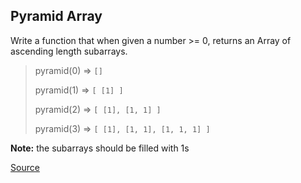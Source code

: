 ## Pyramid Array

Write a function that when given a number >= 0, returns an Array of ascending length subarrays.

> pyramid(0) => `[]`
>
> pyramid(1) => `[ [1] ]`
>
> pyramid(2) => `[ [1], [1, 1] ]`
>
> pyramid(3) => `[ [1], [1, 1], [1, 1, 1] ]`

**Note:** the subarrays should be filled with 1s

[Source](https://www.codewars.com/kata/515f51d438015969f7000013/train/python)